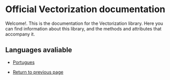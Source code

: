 # Official Vectorization documentation
Welcome!. This is the documentation for the Vectorization library.
Here you can find information about this library, and the methods and attributes that accompany it.

## Languages avaliable
- [Portugues](Portugues/page.md)

* [Return to previous page](../README.md)